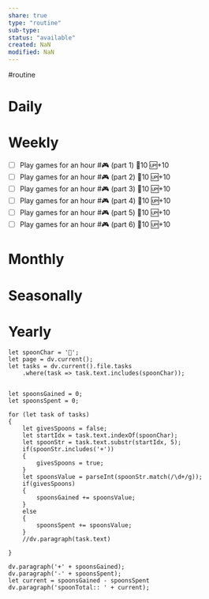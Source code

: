 ```yaml
---
share: true
type: "routine"
sub-type: 
status: "available"
created: NaN 
modified: NaN
---
```

 #routine

# Daily
# Weekly
- [ ] Play games for an hour #🎮 (part 1) 🥄10 🆙+10
- [ ] Play games for an hour #🎮 (part 2) 🥄10 🆙+10
- [ ] Play games for an hour #🎮 (part 3) 🥄10 🆙+10
- [ ] Play games for an hour #🎮 (part 4) 🥄10 🆙+10
- [ ] Play games for an hour #🎮 (part 5) 🥄10 🆙+10
- [ ] Play games for an hour #🎮 (part 6) 🥄10 🆙+10
# Monthly
# Seasonally
# Yearly

```dataviewjs
let spoonChar = '🥄';
let page = dv.current();
let tasks = dv.current().file.tasks
	.where(task => task.text.includes(spoonChar));


let spoonsGained = 0;
let spoonsSpent = 0;

for (let task of tasks)
{
	let givesSpoons = false;
	let startIdx = task.text.indexOf(spoonChar);
	let spoonStr = task.text.substr(startIdx, 5);
	if(spoonStr.includes('+'))
	{
		givesSpoons = true;
	}
	let spoonsValue = parseInt(spoonStr.match(/\d+/g));
	if(givesSpoons)
	{
		spoonsGained += spoonsValue;
	}		
	else
	{
		spoonsSpent += spoonsValue;
	}
	//dv.paragraph(task.text)
	
}

dv.paragraph('+' + spoonsGained);
dv.paragraph('-' + spoonsSpent);
let current = spoonsGained - spoonsSpent
dv.paragraph('spoonTotal:: ' + current);
